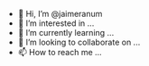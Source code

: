 - 👋 Hi, I’m @jaimeranum
- 👀 I’m interested in ...
- 🌱 I’m currently learning ...
- 💞️ I’m looking to collaborate on ...
- 📫 How to reach me ...

<!---
jaimeranum/jaimeranum is a ✨ special ✨ repository because its `README.md` (this file) appears on your GitHub profile.
You can click the Preview link to take a look at your changes.
--->
